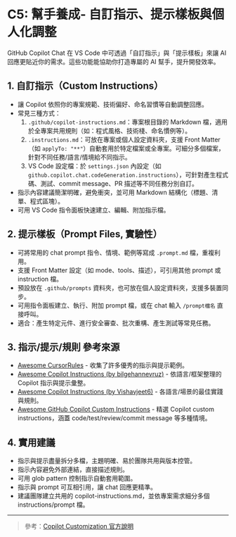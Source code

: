 # C5: 幫手養成- 自訂指示、提示樣板與個人化調整

GitHub Copilot Chat 在 VS Code 中可透過「自訂指示」與「提示樣板」來讓 AI 回應更貼近你的需求。這些功能能協助你打造專屬的 AI 幫手，提升開發效率。

## 1. 自訂指示（Custom Instructions）

- 讓 Copilot 依照你的專案規範、技術偏好、命名習慣等自動調整回應。
- 常見三種方式：
  1. `.github/copilot-instructions.md`：專案根目錄的 Markdown 檔，適用於全專案共用規則（如：程式風格、技術棧、命名慣例等）。
  2. `.instructions.md`：可放在專案或個人設定資料夾，支援 Front Matter（如 `applyTo: "**"`）自動套用於特定檔案或全專案。可細分多個檔案，針對不同任務/語言/情境給不同指示。
  3. VS Code 設定檔：於 `settings.json` 內設定（如 `github.copilot.chat.codeGeneration.instructions`），可針對產生程式碼、測試、commit message、PR 描述等不同任務分別自訂。
- 指示內容建議簡潔明確，避免衝突，並可用 Markdown 結構化（標題、清單、程式區塊）。
- 可用 VS Code 指令面板快速建立、編輯、附加指示檔。

## 2. 提示樣板（Prompt Files, 實驗性）

- 可將常用的 chat prompt 指令、情境、範例等寫成 `.prompt.md` 檔，重複利用。
- 支援 Front Matter 設定（如 mode、tools、描述），可引用其他 prompt 或 instruction 檔。
- 預設放在 `.github/prompts` 資料夾，也可放在個人設定資料夾，支援多裝置同步。
- 可用指令面板建立、執行、附加 prompt 檔，或在 chat 輸入 `/prompt檔名` 直接呼叫。
- 適合：產生特定元件、進行安全審查、批次重構、產生測試等常見任務。

## 3. 指示/提示/規則 參考來源

* [Awesome CursorRules](https://github.com/PatrickJS/awesome-cursorrules) - 收集了許多優秀的指示與提示範例。
* [Awesome Copilot Instructions (by bilgehannevruz)](https://github.com/bilgehannevruz/awesome-copilot-instructions) - 依語言/框架整理的 Copilot 指示與提示彙整。
* [Awesome Copilot Instructions (by Vishavjeet6)](https://github.com/Vishavjeet6/awesome-copilot-instructions) - 各語言/場景的最佳實踐與規則。
* [Awesome GitHub Copilot Custom Instructions](https://github.com/luongnv89/awesome-github-copilot-instruction) - 精選 Copilot custom instructions，涵蓋 code/test/review/commit message 等多種情境。

## 4. 實用建議

- 指示與提示盡量拆分多檔，主題明確、易於團隊共用與版本控管。
- 指示內容避免外部連結，直接描述規則。
- 可用 glob pattern 控制指示自動套用範圍。
- 指示與 prompt 可互相引用，讓 chat 回應更精準。
- 建議團隊建立共用的 copilot-instructions.md，並依專案需求細分多個 instructions/prompt 檔。

---

> 參考：[Copilot Customization 官方說明](https://code.visualstudio.com/docs/copilot/copilot-customization)




